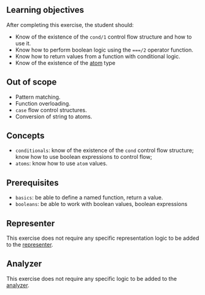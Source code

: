 ## Learning objectives

After completing this exercise, the student should:

- Know of the existence of the `cond/1` control flow structure and how to use it.
- Know how to perform boolean logic using the `===/2` operator function.
- Know how to return values from a function with conditional logic.
- Know of the existence of the [atom][atom] type

## Out of scope

- Pattern matching.
- Function overloading.
- `case` flow control structures.
- Conversion of string to atoms.

## Concepts

- `conditionals`: know of the existence of the `cond` control flow structure; know how to use boolean expressions to control flow;
- `atoms`: know how to use `atom` values.

## Prerequisites

- `basics`: be able to define a named function, return a value.
- `booleans`: be able to work with boolean values, boolean expressions

## Representer

This exercise does not require any specific representation logic to be added to the [representer][representer].

## Analyzer

This exercise does not require any specific logic to be added to the [analyzer][analyzer].

[analyzer]: https://github.com/exercism/elixir-analyzer
[representer]: https://github.com/exercism/elixir-representer
[atom]: https://elixir-lang.org/getting-started/basic-types.html#atoms
